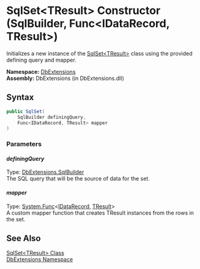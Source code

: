 SqlSet&lt;TResult> Constructor (SqlBuilder, Func&lt;IDataRecord, TResult>)
==========================================================================
Initializes a new instance of the [SqlSet&lt;TResult>][1] class using the provided defining query and mapper.

**Namespace:** [DbExtensions][2]  
**Assembly:** DbExtensions (in DbExtensions.dll)

Syntax
------

```csharp
public SqlSet(
	SqlBuilder definingQuery,
	Func<IDataRecord, TResult> mapper
)
```

### Parameters

#### *definingQuery*
Type: [DbExtensions.SqlBuilder][3]  
The SQL query that will be the source of data for the set.

#### *mapper*
Type: [System.Func][4]&lt;[IDataRecord][5], [TResult][1]>  
A custom mapper function that creates TResult instances from the rows in the set.


See Also
--------
[SqlSet&lt;TResult> Class][1]  
[DbExtensions Namespace][2]  

[1]: README.md
[2]: ../README.md
[3]: ../SqlBuilder/README.md
[4]: http://msdn.microsoft.com/en-us/library/bb549151
[5]: http://msdn.microsoft.com/en-us/library/93wb1heh